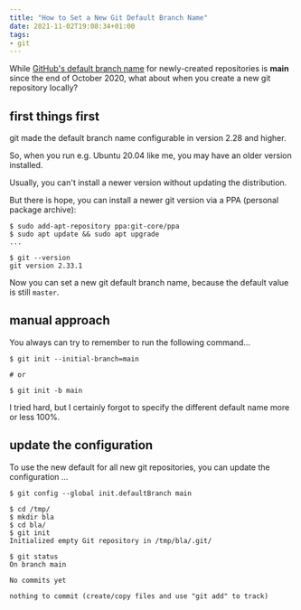 ```yaml
---
title: "How to Set a New Git Default Branch Name"
date: 2021-11-02T19:08:34+01:00
tags:
- git
---
```


While [GitHub's default branch name](https://github.blog/changelog/2020-10-01-the-default-branch-for-newly-created-repositories-is-now-main/)
for newly-created repositories is **main** since the end of October 2020,
what about when you create a new git repository locally?

## first things first

git made the default branch name configurable in version 2.28 and higher.

So, when you run e.g. Ubuntu 20.04 like me,
you may have an older version installed.

Usually, you can't install a newer version without updating the distribution.

But there is hope,
you can install a newer git version via a PPA (personal package archive):

```
$ sudo add-apt-repository ppa:git-core/ppa
$ sudo apt update && sudo apt upgrade
...

$ git --version
git version 2.33.1
```

Now you can set a new git default branch name,
because the default value is still `master`.

## manual approach

You always can try to remember to run the following command...

```
$ git init --initial-branch=main

# or

$ git init -b main
```

I tried hard, but I certainly forgot to specify the different default name more or less 100%.

## update the configuration

To use the new default for all new git repositories,
you can update the configuration ...

```
$ git config --global init.defaultBranch main
```

```
$ cd /tmp/
$ mkdir bla
$ cd bla/
$ git init
Initialized empty Git repository in /tmp/bla/.git/

$ git status
On branch main

No commits yet

nothing to commit (create/copy files and use "git add" to track)
```
